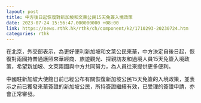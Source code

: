 ```yaml
---
layout: post
title: 中方後日起恢復對新加坡和文萊公民15天免簽入境政策
date: 2023-07-24 15:56:47.000000000 +08:00
link: https://news.rthk.hk/rthk/ch/component/k2/1710293-20230724.htm
categories: rthk
---
```


在北京，外交部表示，為更好便利新加坡和文萊公民來華，中方決定自後日起，恢復對兩國持普通護照來華經商、旅遊觀光、探親訪友和過境人員15天免簽入境政策，希望新加坡、文萊兩國與中方共同努力，為人員往來提供更多便利。

中國駐新加坡大使館日前已經公布有關恢復新加坡公民15天免簽的入境政策，並表示之前已獲發來華簽證的新加坡公民，所持簽證繼續有效，已受理的簽證申請，亦會正常審發。

